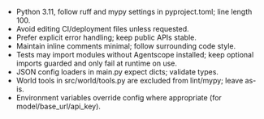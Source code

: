 - Python 3.11, follow ruff and mypy settings in pyproject.toml; line length 100.
- Avoid editing CI/deployment files unless requested.
- Prefer explicit error handling; keep public APIs stable.
- Maintain inline comments minimal; follow surrounding code style.
- Tests may import modules without Agentscope installed; keep optional imports guarded and only fail at runtime on use.
- JSON config loaders in main.py expect dicts; validate types.
- World tools in src/world/tools.py are excluded from lint/mypy; leave as-is.
- Environment variables override config where appropriate (for model/base_url/api_key).
